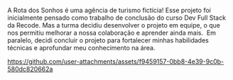 A Rota dos Sonhos é uma agência de turismo fictícia! 
Esse projeto foi inicialmente pensado como trabalho de conclusão do curso Dev Full Stack da Recode. 
Mas a turma decidiu desenvolver o projeto em equipe, o que nos permitiu melhorar a nossa colaboração e aprender ainda mais. 
Em paralelo, decidi concluir o projeto para fortalecer minhas habilidades técnicas e aprofundar meu conhecimento na área.

https://github.com/user-attachments/assets/f9459157-0bb8-4e39-9c0b-580dc820662a
